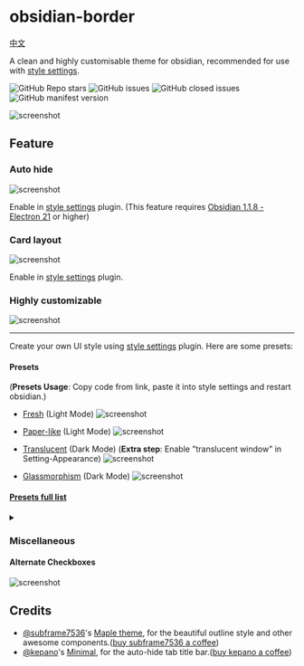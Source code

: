 # obsidian-border

[中文](https://github.com/Akifyss/obsidian-border/blob/main/README.zh.md)

A clean and highly customisable theme for obsidian, recommended for use with [style settings](https://github.com/mgmeyers/obsidian-style-settings).

![GitHub Repo stars](https://img.shields.io/github/stars/Akifyss/obsidian-border?color=%23eac54f&style=flat-square) ![GitHub issues](https://img.shields.io/github/issues/Akifyss/obsidian-border?color=%232da44e&style=flat-square) ![GitHub closed issues](https://img.shields.io/github/issues-closed/Akifyss/obsidian-border?color=%238250df&style=flat-square) ![GitHub manifest version](https://img.shields.io/github/manifest-json/v/Akifyss/obsidian-border?style=flat-square)

![screenshot](cover-lg.png)

## Feature

### Auto hide

![screenshot](img/screenshot.gif)

Enable in [style settings](https://github.com/mgmeyers/obsidian-style-settings) plugin.
(This feature requires [Obsidian 1.1.8 - Electron 21](https://github.com/obsidianmd/obsidian-releases/releases/tag/v1.1.8-E21) or higher)

### Card layout

![screenshot](img/card.png)

Enable in [style settings](https://github.com/mgmeyers/obsidian-style-settings) plugin.

### Highly customizable

![screenshot](img/screenshot-1.png)

---

Create your own UI style using [style settings](https://github.com/mgmeyers/obsidian-style-settings) plugin. Here are some presets:

#### Presets

(**Presets Usage**: Copy code from link, paste it into style settings and restart obsidian.)

+ [Fresh](https://github.com/Akifyss/obsidian-border/blob/main/presets/Fresh.json) (Light Mode)
![screenshot](img/Fresh.png)

+ [Paper-like](https://github.com/Akifyss/obsidian-border/blob/main/presets/Paper-like.json) (Light Mode)
![screenshot](img/paper.png)

+ [Translucent](https://github.com/Akifyss/obsidian-border/blob/main/presets/Translucent.json) (Dark Mode)
(**Extra step**: Enable "translucent window" in Setting-Appearance)
![screenshot](img/Translucent.png)

+ [Glassmorphism](https://github.com/Akifyss/obsidian-border/blob/main/presets/Glassmorphism.json) (Dark Mode)
![screenshot](img/Glass.png)

#### [Presets full list](https://github.com/Akifyss/obsidian-border/blob/main/presets.md)

<details>
<summary></summary>
<ul>
<li><a href="https://github.com/Akifyss/obsidian-border/blob/main/presets/Mint.json">Mint</a> (Light Mode)</li>
<img src="img/Mint.png">
<li><a href="https://github.com/Akifyss/obsidian-border/blob/main/presets/Boundary.json">Boundary</a> (Light Mode)</li>
<img src="img/Boundary.png">
<li>WIP...</li>
</ul>
</details>

### Miscellaneous

#### Alternate Checkboxes

![screenshot](img/Checkboxes.png)

## Credits

+ [@subframe7536](https://github.com/subframe7536)'s [Maple theme](https://github.com/subframe7536/obsidian-theme-maple), for the beautiful outline style and other awesome components.([buy subframe7536 a coffee](https://www.buymeacoffee.com/subframe753))
+ [@kepano](https://github.com/kepano)'s [Minimal](https://github.com/kepano/obsidian-minimal), for the auto-hide tab title bar.([buy kepano a coffee](https://www.buymeacoffee.com/kepano))
